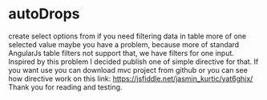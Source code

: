 # autoDrops
create select options from if you need filtering data in table more of one selected value maybe you have a problem, because more of standard AngularJs table filters not support that, we have filters for one input.   Inspired by this problem I decided publish one of  simple directive for that.  If you want use you can download mvc project from github   or you can see how directive work on this link:  https://jsfiddle.net/jasmin_kurtic/yat6ghjx/ Thank you for reading and testing. 
